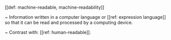 [[def: machine-readable, machine-readability]]

~ Information written in a computer language or [[ref: expression language]] so that it can be read and processed by a computing device.

~ Contrast with: [[ref: human-readable]].
